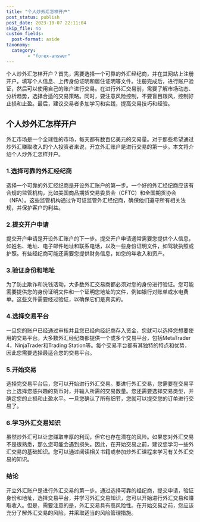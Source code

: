 ```yaml
---
title: "个人炒外汇怎样开户"
post_status: publish
post_date: 2023-10-07 22:11:04
skip_file: no
custom_fields: 
  post-format: aside
taxonomy:
  category:
        - "forex-answer"
---
```


个人炒外汇怎样开户？首先，需要选择一个可靠的外汇经纪商，并在其网站上注册开户。填写个人信息、上传身份证明和居住证明等文件。注册完成后，进行账户验证，然后可以使用自己的账户进行交易。在进行外汇交易前，需要了解市场动态、分析趋势，选择合适的交易策略。同时，要注意风险控制，不要盲目跟风，控制好止损和止盈。最后，建议交易者多加学习和实践，提高交易技巧和经验。

## 个人炒外汇怎样开户

外汇市场是一个全球性的市场，每天都有数百亿美元的交易量。对于那些希望通过炒外汇赚取收入的个人投资者来说，开立外汇账户是进行交易的第一步。本文将介绍个人炒外汇怎样开户。

### 1.选择可靠的外汇经纪商

选择一个可靠的外汇经纪商是开设外汇账户的第一步。一个好的外汇经纪商应该有合规的监管机构，比如美国商品期货交易委员会（CFTC）和全国期货协会（NFA）。这些监管机构通过许可证监管外汇经纪商，确保他们遵守所有相关法规，并保护客户的利益。

### 2.提交开户申请

提交开户申请是开设外汇账户的下一步。提交开户申请通常需要您提供个人信息，如姓名、地址、电子邮件地址和联系电话，以及一些身份证明文件，如驾驶执照或护照。有些经纪商可能还需要您提供财务信息，如您的年收入和资产。

### 3.验证身份和地址

为了防止欺诈和洗钱活动，大多数外汇交易商都必须对您的身份进行验证。您可能需要提供您的身份证明文件和一个证明您地址的文件，例如银行对账单或水电费单。这些文件需要经过验证，以确保它们是真实的。

### 4.选择交易平台

一旦您的账户已经通过审核并且您已经向经纪商存入资金，您就可以选择您想要使用的交易平台。大多数外汇经纪商都提供一个或多个交易平台，包括MetaTrader 4，NinjaTrader和Trading Station等。每个交易平台都有其独特的特点和优势，因此您需要选择最适合您的交易平台。

### 5.开始交易

选择完交易平台后，您可以开始进行外汇交易。要进行外汇交易，您需要在交易平台上选择您感兴趣的货币对，并输入所需的交易数量。您还需要选择交易类型，并确定您的止损和止盈水平。一旦您确认了所有细节，您就可以提交您的订单进行交易了。

### 6.学习外汇交易知识

虽然炒外汇可以让您赚取丰厚的利润，但它也存在潜在的风险。如果您对外汇交易不是很熟悉，那么您可能会遇到损失。因此，在开始交易之前，建议您学习一些外汇交易的基础知识。您可以通过阅读相关书籍或参加炒外汇课程来学习有关外汇交易的知识。

### 结论

开立外汇账户是进行外汇交易的第一步。通过选择可靠的经纪商，提交申请，验证身份和地址，选择交易平台，并学习外汇交易知识，您可以开始进行外汇交易和赚取收入。但是，需要注意的是，外汇交易具有高风险性。在开始交易之前，您应该充分了解外汇交易的风险，并采取适当的风险管理措施。 
